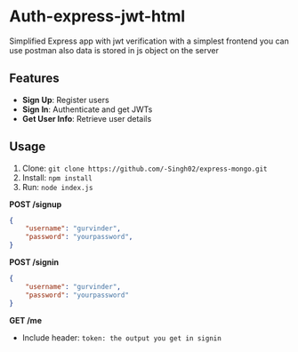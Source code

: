 # Auth-express-jwt-html

Simplified Express app with jwt verification with a simplest frontend you can use postman also
data is stored in js object on the server

## Features
- **Sign Up**: Register users
- **Sign In**: Authenticate and get JWTs
- **Get User Info**: Retrieve user details

## Usage
1. Clone: `git clone https://github.com/-Singh02/express-mongo.git`
2. Install: `npm install`
3. Run: `node index.js`


**POST /signup**
```json
{ 
    "username": "gurvinder", 
    "password": "yourpassword", 
}
```

**POST /signin**
```json
{ 
    "username": "gurvinder", 
    "password": "yourpassword" 
}
```

**GET /me**
- Include header: `token: the output you get in signin`

